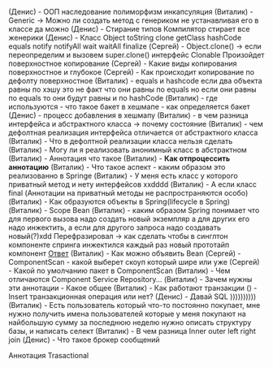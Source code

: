 (Денис) - ООП
наследование полиморфизм инкапсуляция
(Виталик) - Generic -> Можно ли создать метод с генериком не устанавливая его в классе
да можно
(Денис) - Стирание типов
Компилятор стирает все женерики 
(Денис) - Класс Object
toString clone getClass hashCode equals notify notifyAll wait waitAll finalize 
(Сергей) - Object.clone() -> если переопределим и вызовем super.clone() интерфейс Clonable Произойдет поверхностное копирование
(Сергей) - Какие виды копирования
поверхностное и глубокое
(Сергей) - Как происходит копирование по дефолту
поверхностное
(Виталик) - equals и hashcode
если два объекта равны по хэшу это не факт что они равны по equals но если они равны по equals то они будут равны и по hashCode
(Виталик) - где используются - что такое бакет в хешмапе - как определяется бакет
(Денис) - процесс добавления в хешмапу 
(Виталик) - в чем разница интерфейса и абстрактного класса -> почему состояние
(Виталик) - чем дефолтная реализация интерфейса отличается от абстрактного класса 
(Виталик) - Что в дефолтной реализации класса нельзя сделать
(Виталик) - Могу ли я реализовать анонимный класс в абстрактном
(Виталик) - Аннотация что такое
(Виталик) - **Как отпроцессить аннотацию**
(Виталик) - Что такое аспект - каким образом это реализованно в Springe
(Виталик) - У меня есть класс у которого приватный метод и нету интерфейсов xxdddd
(Виталик) - А если класс final
(Аннотации на приватный методы не распространяются особо)
(Виталик) - Как образуются объекты в Spring(lifecycle в Spring)
(Виталик) - Scope Bean
(Виталик) - каким образом Spring понимает что для первого вызова надо создать новый экземпляр а для других его надо инжектить, а если для другого запроса надо создавать новый(?)xdd
Перефразировал -> как сделать чтобы в синглтон компоненте спринга инжектился каждый раз новый прототайп компонент [Ответ](obsidian://open?vault=ObsidianNotes&file=Spring%2FSpring%20Core%2F%D0%9D%D0%B0%D1%81%D0%BB%D0%B5%D0%B4%D0%BE%D0%B2%D0%B0%D0%BD%D0%B8%D0%B5%20Bean%20Scope)
(Виталик) - Как можно объявить Bean 
(Сергей) - ComponentScan - какой выберет скоуп который шире или уже
(Сергей) - Какой по умолчанию пакет в ComponentScan
(Виталик) - Чем отличаются Component Service Repository...
(Виталик) - Зачем нужны эти аннотации - Какое общее 
(Виталик) - Как работают транзакции
() - Insert транзакционная операция или нет?
(Денис) - Давaй SQL ))))))))))
(Виталик) - Есть пользователь который что-то постоянно покупает, мне нужно получить имена пользователей которые у меня покупают на найбольшую сумму за последнюю неделю
нужно описать структуру базы, и написать селект
(Виталик) - В чем разница Inner outer left right join
(Денис) - Что такое брокер сообщений


Аннотация Trasactional
